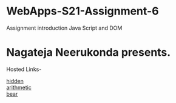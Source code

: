 # WebApps-S21-Assignment-6
Assignment introduction Java Script and DOM
<h1>Nagateja Neerukonda presents.</h2>
Hosted Links-

[hidden](https://44-563-web-apps-s21.github.io/webapps-s21-assignment-6-Nagateja-Neerukonda/hidden.html)<br>
[arithmetic](https://44-563-web-apps-s21.github.io/webapps-s21-assignment-6-Nagateja-Neerukonda/arithmetic.html)<br>
[bear](https://44-563-web-apps-s21.github.io/webapps-s21-assignment-6-Nagateja-Neerukonda/bear.html)<br>
